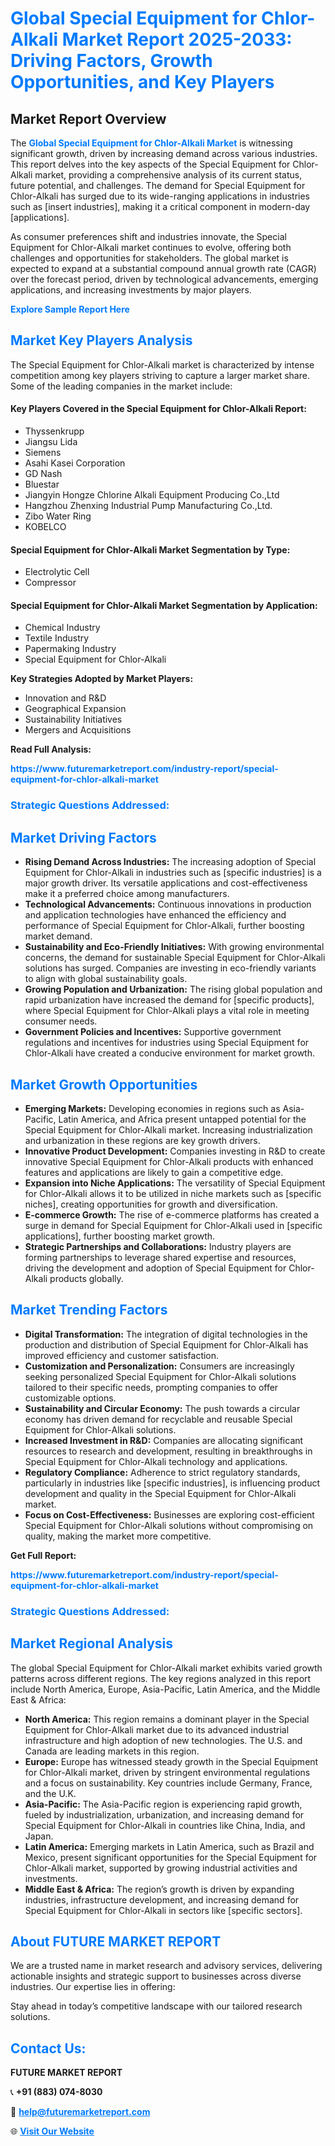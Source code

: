 <h1 style="color: #007BFF;">Global Special Equipment for Chlor-Alkali Market Report 2025-2033: Driving Factors, Growth Opportunities, and Key Players</h1>

<section id="overview">
<h2>Market Report Overview</h2>
<p>The <a href="https://www.futuremarketreport.com/industry-report/special-equipment-for-chlor-alkali-market" style="color: #007BFF; text-decoration: none;"><strong>Global Special Equipment for Chlor-Alkali Market</strong></a> is witnessing significant growth, driven by increasing demand across various industries. This report delves into the key aspects of the Special Equipment for Chlor-Alkali market, providing a comprehensive analysis of its current status, future potential, and challenges. The demand for Special Equipment for Chlor-Alkali has surged due to its wide-ranging applications in industries such as [insert industries], making it a critical component in modern-day [applications].</p>
<p>As consumer preferences shift and industries innovate, the Special Equipment for Chlor-Alkali market continues to evolve, offering both challenges and opportunities for stakeholders. The global market is expected to expand at a substantial compound annual growth rate (CAGR) over the forecast period, driven by technological advancements, emerging applications, and increasing investments by major players.</p>
</section>

<section id="overview">
<p><a href="https://www.futuremarketreport.com/request-sample/reportId=124405" style="color: #007BFF; text-decoration: none;"><strong>Explore Sample Report Here</strong></a></p>
</section>

<section id="key-players">
<h2 style="color: #007BFF;">Market Key Players Analysis</h2>
<p>The Special Equipment for Chlor-Alkali market is characterized by intense competition among key players striving to capture a larger market share. Some of the leading companies in the market include:</p>
<h4>Key Players Covered in the Special Equipment for Chlor-Alkali Report:</h4>
<ul><li>Thyssenkrupp</li><li>Jiangsu Lida</li><li>Siemens</li><li>Asahi Kasei Corporation</li><li>GD Nash</li><li>Bluestar</li><li>Jiangyin Hongze Chlorine Alkali Equipment Producing Co.,Ltd</li><li>Hangzhou Zhenxing Industrial Pump Manufacturing Co.,Ltd.</li><li>Zibo Water Ring</li><li>KOBELCO</li></ul>
<h4>Special Equipment for Chlor-Alkali Market Segmentation by Type:</h4>
<ul><li>Electrolytic Cell</li><li>Compressor</li></ul>

<h4>Special Equipment for Chlor-Alkali Market Segmentation by Application:</h4>
<ul><li>Chemical Industry</li><li>Textile Industry</li><li>Papermaking Industry</li><li>Special Equipment for Chlor-Alkali</li></ul>
<p><strong>Key Strategies Adopted by Market Players:</strong></p>
<ul>
<li>Innovation and R&D</li>
<li>Geographical Expansion</li>
<li>Sustainability Initiatives</li>
<li>Mergers and Acquisitions</li>
</ul>
</section>

<section>
<p><strong>Read Full Analysis: </strong></p><a href="https://www.futuremarketreport.com/industry-report/special-equipment-for-chlor-alkali-market" style="color: #007BFF; text-decoration: none;"><strong>https://www.futuremarketreport.com/industry-report/special-equipment-for-chlor-alkali-market</strong></a>
<h3 style="color: #007BFF;">Strategic Questions Addressed:</h3>
</section>

<section id="driving-factors">
<h2 style="color: #007BFF;">Market Driving Factors</h2>
<ul>
<li><strong>Rising Demand Across Industries:</strong> The increasing adoption of Special Equipment for Chlor-Alkali in industries such as [specific industries] is a major growth driver. Its versatile applications and cost-effectiveness make it a preferred choice among manufacturers.</li>
<li><strong>Technological Advancements:</strong> Continuous innovations in production and application technologies have enhanced the efficiency and performance of Special Equipment for Chlor-Alkali, further boosting market demand.</li>
<li><strong>Sustainability and Eco-Friendly Initiatives:</strong> With growing environmental concerns, the demand for sustainable Special Equipment for Chlor-Alkali solutions has surged. Companies are investing in eco-friendly variants to align with global sustainability goals.</li>
<li><strong>Growing Population and Urbanization:</strong> The rising global population and rapid urbanization have increased the demand for [specific products], where Special Equipment for Chlor-Alkali plays a vital role in meeting consumer needs.</li>
<li><strong>Government Policies and Incentives:</strong> Supportive government regulations and incentives for industries using Special Equipment for Chlor-Alkali have created a conducive environment for market growth.</li>
</ul>
</section>

<section id="growth-opportunities">
<h2 style="color: #007BFF;">Market Growth Opportunities</h2>
<ul>
<li><strong>Emerging Markets:</strong> Developing economies in regions such as Asia-Pacific, Latin America, and Africa present untapped potential for the Special Equipment for Chlor-Alkali market. Increasing industrialization and urbanization in these regions are key growth drivers.</li>
<li><strong>Innovative Product Development:</strong> Companies investing in R&D to create innovative Special Equipment for Chlor-Alkali products with enhanced features and applications are likely to gain a competitive edge.</li>
<li><strong>Expansion into Niche Applications:</strong> The versatility of Special Equipment for Chlor-Alkali allows it to be utilized in niche markets such as [specific niches], creating opportunities for growth and diversification.</li>
<li><strong>E-commerce Growth:</strong> The rise of e-commerce platforms has created a surge in demand for Special Equipment for Chlor-Alkali used in [specific applications], further boosting market growth.</li>
<li><strong>Strategic Partnerships and Collaborations:</strong> Industry players are forming partnerships to leverage shared expertise and resources, driving the development and adoption of Special Equipment for Chlor-Alkali products globally.</li>
</ul>
</section>

<section id="trending-factors">
<h2 style="color: #007BFF;">Market Trending Factors</h2>
<ul>
<li><strong>Digital Transformation:</strong> The integration of digital technologies in the production and distribution of Special Equipment for Chlor-Alkali has improved efficiency and customer satisfaction.</li>
<li><strong>Customization and Personalization:</strong> Consumers are increasingly seeking personalized Special Equipment for Chlor-Alkali solutions tailored to their specific needs, prompting companies to offer customizable options.</li>
<li><strong>Sustainability and Circular Economy:</strong> The push towards a circular economy has driven demand for recyclable and reusable Special Equipment for Chlor-Alkali solutions.</li>
<li><strong>Increased Investment in R&D:</strong> Companies are allocating significant resources to research and development, resulting in breakthroughs in Special Equipment for Chlor-Alkali technology and applications.</li>
<li><strong>Regulatory Compliance:</strong> Adherence to strict regulatory standards, particularly in industries like [specific industries], is influencing product development and quality in the Special Equipment for Chlor-Alkali market.</li>
<li><strong>Focus on Cost-Effectiveness:</strong> Businesses are exploring cost-efficient Special Equipment for Chlor-Alkali solutions without compromising on quality, making the market more competitive.</li>
</ul>
</section>

<section>
<p><strong>Get Full Report: </strong></p><a href="https://www.futuremarketreport.com/industry-report/special-equipment-for-chlor-alkali-market" style="color: #007BFF; text-decoration: none;"><strong>https://www.futuremarketreport.com/industry-report/special-equipment-for-chlor-alkali-market</strong></a>
<h3 style="color: #007BFF;">Strategic Questions Addressed:</h3>
</section>


<section id="regional-analysis">
<h2 style="color: #007BFF;">Market Regional Analysis</h2>
<p>The global Special Equipment for Chlor-Alkali market exhibits varied growth patterns across different regions. The key regions analyzed in this report include North America, Europe, Asia-Pacific, Latin America, and the Middle East & Africa:</p>
<ul>
<li><strong>North America:</strong> This region remains a dominant player in the Special Equipment for Chlor-Alkali market due to its advanced industrial infrastructure and high adoption of new technologies. The U.S. and Canada are leading markets in this region.</li>
<li><strong>Europe:</strong> Europe has witnessed steady growth in the Special Equipment for Chlor-Alkali market, driven by stringent environmental regulations and a focus on sustainability. Key countries include Germany, France, and the U.K.</li>
<li><strong>Asia-Pacific:</strong> The Asia-Pacific region is experiencing rapid growth, fueled by industrialization, urbanization, and increasing demand for Special Equipment for Chlor-Alkali in countries like China, India, and Japan.</li>
<li><strong>Latin America:</strong> Emerging markets in Latin America, such as Brazil and Mexico, present significant opportunities for the Special Equipment for Chlor-Alkali market, supported by growing industrial activities and investments.</li>
<li><strong>Middle East & Africa:</strong> The region’s growth is driven by expanding industries, infrastructure development, and increasing demand for Special Equipment for Chlor-Alkali in sectors like [specific sectors].</li>
</ul>
</section>

<footer>
<h2 style="color: #007BFF;">About FUTURE MARKET REPORT</h2>
<p>We are a trusted name in market research and advisory services, delivering actionable insights and strategic support to businesses across diverse industries. Our expertise lies in offering:</p>

<p>Stay ahead in today’s competitive landscape with our tailored research solutions.</p>

<h2 style="color: #007BFF;">Contact Us:</h2>
<p><strong>FUTURE MARKET REPORT</strong></p>
<p>📞 <strong>+91 (883) 074-8030</strong></p>
<p>📧 <strong><a href="mailto:help@futuremarketreport.com" style="color: #007BFF;">help@futuremarketreport.com</a></strong></p>
<p>🌐 <strong><a href="https://www.futuremarketreport.com/" style="color: #007BFF;">Visit Our Website</a></strong></p>
</footer>